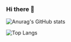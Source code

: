 ### Hi there 👋

![Anurag's GitHub stats](https://github-readme-stats.vercel.app/api?username=cuttingl&show_icons=true&theme=dracula)

![Top Langs](https://github-readme-stats.vercel.app/api/top-langs/?username=cuttingl&layout=donut)
